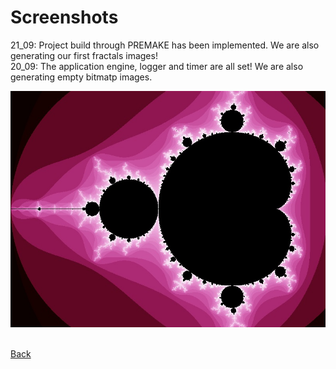 # Screenshots

21_09: Project build through PREMAKE has been implemented. We are also generating our first fractals images!   
20_09: The application engine, logger and timer are all set! We are also generating empty bitmatp images.  


![Fractal](09_21_GeneratingFirstFractals.jpg)

<br/>[Back](https://github.com/ManuCanedo/fractal-generator)
